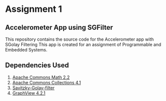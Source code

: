 # Assignment 1

## Accelerometer App using SGFilter 
This repository contains the source code for the Accelerometer app with SGolay Filtering
This app is created for an assignment of Programmable and Embedded Systems.
## Dependencies Used
1. [Apache Commons Math 2.2](http://commons.apache.org/proper/commons-math/)
2. [Apache Commons Collections 4.1](https://commons.apache.org/proper/commons-collections/)
3. [Savitzky-Golay-filter](https://code.google.com/archive/p/savitzky-golay-filter/)
4. [GraphView 4.2.1](http://www.android-graphview.org/)

